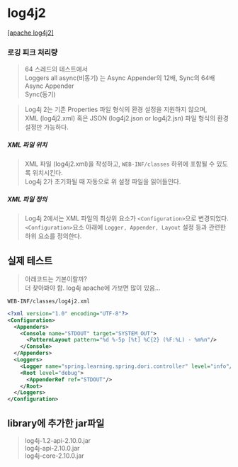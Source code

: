 
# log4j2  

[[apache log4j2]](https://logging.apache.org/log4j/2.x/)


### 로깅 피크 처리량  
> 64 스레드의 테스트에서   
> Loggers all async(비동기) 는 Async Appender의 12배, Sync의 64배  
> Async Appender  
> Sync(동기)  


> Log4j 2는 기존 Properties 파일 형식의 환경 설정을 지원하지 않으며,  
> XML (log4j2.xml) 혹은 JSON (log4j2.json or log4j2.jsn) 파일 형식의 환경 설정만 가능하다.  

##### XML 파일 위치  
> XML 파일 (log4j2.xml)을 작성하고, `WEB-INF/classes` 하위에 포함될 수 있도록 위치시킨다.  
> Log4j 2가 초기화될 때 자동으로 위 설정 파일을 읽어들인다.  

##### XML 파일 정의  
> Log4j 2에서는 XML 파일의 최상위 요소가 `<Configuration>`으로 변경되었다.  
> `<Configuration>`요소 아래에 `Logger, Appender, Layout` 설정 등과 관련한 하위 요소를 정의한다.  


## 실제 테스트

> 아래코드는 기본이랄까?  
> 더 찾아봐야 함.
> log4j apache에 가보면 많이 있음...

`WEB-INF/classes/log4j2.xml`
~~~xml
<?xml version="1.0" encoding="UTF-8"?>
<Configuration>
  <Appenders>
    <Console name="STDOUT" target="SYSTEM_OUT">
      <PatternLayout pattern="%d %-5p [%t] %C{2} (%F:%L) - %m%n"/>
    </Console>
  </Appenders>
  <Loggers>
    <Logger name="spring.learning.spring.dori.controller" level="info"/>
    <Root level="debug">
      <AppenderRef ref="STDOUT"/>
    </Root>
  </Loggers>
</Configuration>
~~~

## library에 추가한 jar파일
> log4j-1.2-api-2.10.0.jar  
> log4j-api-2.10.0.jar  
> log4j-core-2.10.0.jar  

